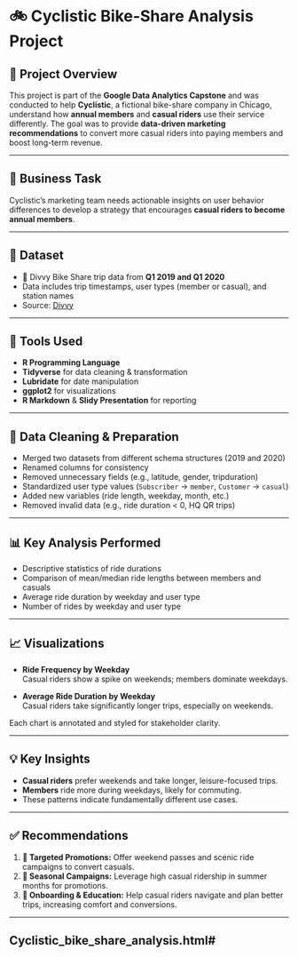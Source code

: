 # 🚲 Cyclistic Bike-Share Analysis Project

## 📌 Project Overview

This project is part of the **Google Data Analytics Capstone** and was conducted to help **Cyclistic**, a fictional bike-share company in Chicago, understand how **annual members** and **casual riders** use their service differently. The goal was to provide **data-driven marketing recommendations** to convert more casual riders into paying members and boost long-term revenue.

---

## 🎯 Business Task

Cyclistic’s marketing team needs actionable insights on user behavior differences to develop a strategy that encourages **casual riders to become annual members**.

---

## 🧩 Dataset

- 📁 Divvy Bike Share trip data from **Q1 2019 and Q1 2020**
- Data includes trip timestamps, user types (member or casual), and station names
- Source: [Divvy](https://divvybikes.com/system-data) 


---

## 🔧 Tools Used

- **R Programming Language**
- **Tidyverse** for data cleaning & transformation
- **Lubridate** for date manipulation
- **ggplot2** for visualizations
- **R Markdown** & **Slidy Presentation** for reporting

---

## 🧹 Data Cleaning & Preparation

- Merged two datasets from different schema structures (2019 and 2020)
- Renamed columns for consistency
- Removed unnecessary fields (e.g., latitude, gender, tripduration)
- Standardized user type values (`Subscriber` → `member`, `Customer` → `casual`)
- Added new variables (ride length, weekday, month, etc.)
- Removed invalid data (e.g., ride duration < 0, HQ QR trips)

---

## 📊 Key Analysis Performed

- Descriptive statistics of ride durations
- Comparison of mean/median ride lengths between members and casuals
- Average ride duration by weekday and user type
- Number of rides by weekday and user type

---

## 📈 Visualizations

- **Ride Frequency by Weekday**  
  Casual riders show a spike on weekends; members dominate weekdays.

- **Average Ride Duration by Weekday**  
  Casual riders take significantly longer trips, especially on weekends.

Each chart is annotated and styled for stakeholder clarity.

---

## 💡 Key Insights

- **Casual riders** prefer weekends and take longer, leisure-focused trips.
- **Members** ride more during weekdays, likely for commuting.
- These patterns indicate fundamentally different use cases.

---

## ✅ Recommendations

1. **🎯 Targeted Promotions:** Offer weekend passes and scenic ride campaigns to convert casuals.
2. **📅 Seasonal Campaigns:** Leverage high casual ridership in summer months for promotions.
3. **🧭 Onboarding & Education:** Help casual riders navigate and plan better trips, increasing comfort and conversions.

---

## Cyclistic_bike_share_analysis.html#
